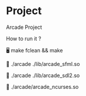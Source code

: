 # Project

Arcade Project

How to run it ?

🖥️ make fclean && make

🔷 ./arcade ./lib/arcade_sfml.so

🔷 ./arcade ./lib/arcade_sdl2.so

🔷 ./arcade/arcade_ncurses.so
